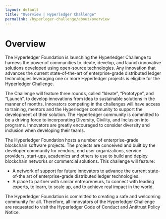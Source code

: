 ```yaml
---
layout: default
title: "Overview | Hyperledger Challenge"
permalink: /hyperleger-challenge/about/overview
---
```


# Overview
The Hyperledger Foundation is launching the Hyperledger Challenge to harness the power of communities to ideate, develop, and launch innovative solutions developed using open-source technologies. Any innovation that advances the current state-of-the-art of enterprise-grade distributed ledger technologies leveraging one or more Hyperledger projects is eligible for the Hyperledger Challenge. 

The Challenge will feature three rounds, called “Ideate”, “Prototype”, and “Launch”, to develop innovations from idea to sustainable solutions in the manner of months. Innovators competing in the challenges will have access to training, mentors  and the Hyperledger community to support the development of their solution.  The Hyperledger community is committed to be a driving force to incorporating Diversity, Civility, and Inclusion into programs. Innovators are greatly encouraged to consider diversity and inclusion when developing their teams.

The Hyperledger Foundation hosts a number of enterprise-grade blockchain software projects. The projects are conceived and built by the developer community for vendors, end user organizations, service providers, start-ups, academics and others to use to build and deploy blockchain networks or commercial solutions. This challenge will feature:
*   A network of support for future innovators to advance the current state-of-the art of enterprise-grade distributed ledger technologies. 
*   A place to partner with similar entrepreneurs, to connect with leading experts, to learn, to scale up, and to achieve real impact in the world.

The Hyperledger Foundation is committed to creating a safe and welcoming community for all. Therefore, all innovators of the Hyperledger Challenge are requested to visit the Hyperledger Code of Conduct and Antitrust Policy Notice.
